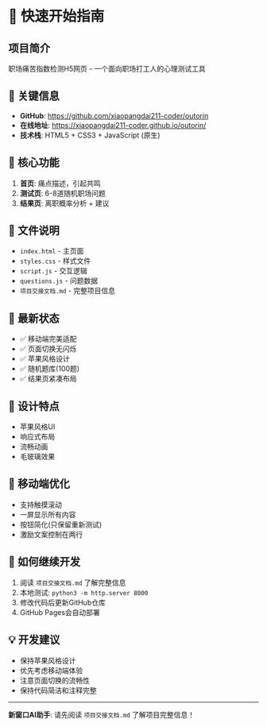 # 🚀 快速开始指南

## 项目简介
职场痛苦指数检测H5网页 - 一个面向职场打工人的心理测试工具

## 📍 关键信息
- **GitHub**: https://github.com/xiaopangdai211-coder/outorin
- **在线地址**: https://xiaopangdai211-coder.github.io/outorin/
- **技术栈**: HTML5 + CSS3 + JavaScript (原生)

## 🎯 核心功能
1. **首页**: 痛点描述，引起共鸣
2. **测试页**: 6-8道随机职场问题
3. **结果页**: 离职概率分析 + 建议

## 📁 文件说明
- `index.html` - 主页面
- `styles.css` - 样式文件
- `script.js` - 交互逻辑
- `questions.js` - 问题数据
- `项目交接文档.md` - 完整项目信息

## 🔧 最新状态
- ✅ 移动端完美适配
- ✅ 页面切换无闪烁
- ✅ 苹果风格设计
- ✅ 随机题库(100题)
- ✅ 结果页紧凑布局

## 🎨 设计特点
- 苹果风格UI
- 响应式布局
- 流畅动画
- 毛玻璃效果

## 📱 移动端优化
- 支持触摸滚动
- 一屏显示所有内容
- 按钮简化(只保留重新测试)
- 激励文案控制在两行

## 🔄 如何继续开发
1. 阅读 `项目交接文档.md` 了解完整信息
2. 本地测试: `python3 -m http.server 8000`
3. 修改代码后更新GitHub仓库
4. GitHub Pages会自动部署

## 💡 开发建议
- 保持苹果风格设计
- 优先考虑移动端体验
- 注意页面切换的流畅性
- 保持代码简洁和注释完整

---
**新窗口AI助手**: 请先阅读 `项目交接文档.md` 了解项目完整信息！


